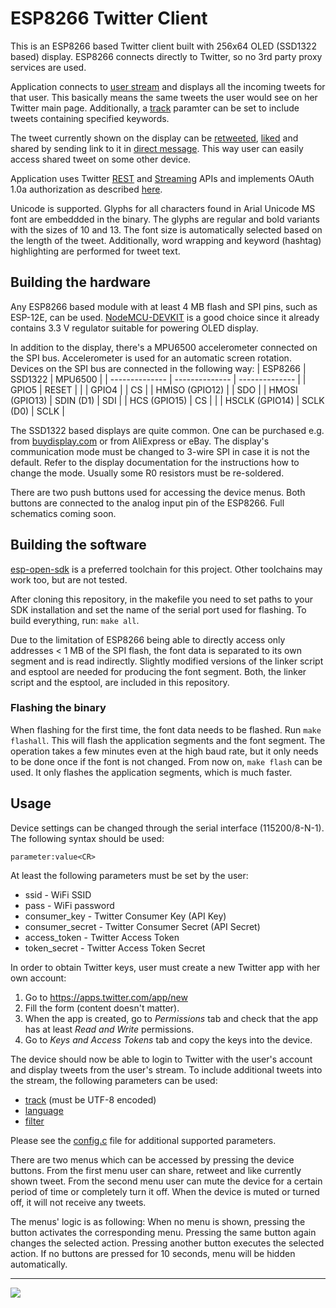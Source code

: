 # ESP8266 Twitter Client
This is an ESP8266 based Twitter client built with 256x64 OLED (SSD1322 based) display. ESP8266 connects directly to Twitter, so no 3rd party proxy services are used.

Application connects to [user stream](https://dev.twitter.com/streaming/userstreams) and displays all the incoming tweets for that user. This basically means the same tweets the user would see on her Twitter main page. Additionally, a [track](https://dev.twitter.com/streaming/overview/request-parameters#track) paramter can be set to include tweets containing specified keywords.

The tweet currently shown on the display can be [retweeted](https://dev.twitter.com/rest/reference/post/statuses/retweet/id), [liked](https://dev.twitter.com/rest/reference/post/favorites/create) and shared by sending link to it in [direct message](https://dev.twitter.com/rest/reference/post/direct_messages/new). This way user can easily access shared tweet on some other device.

Application uses Twitter [REST](https://dev.twitter.com/rest/public) and [Streaming](https://dev.twitter.com/streaming/overview) APIs and implements OAuth 1.0a authorization as described [here](https://dev.twitter.com/oauth/overview/authorizing-requests).

Unicode is supported. Glyphs for all characters found in Arial Unicode MS font are embeddded in the binary. The glyphs are regular and bold variants with the sizes of 10 and 13. The font size is automatically selected based on the length of the tweet. Additionally, word wrapping and keyword (hashtag) highlighting are performed for tweet text.

## Building the hardware
Any ESP8266 based module with at least 4 MB flash and SPI pins, such as ESP-12E, can be used. [NodeMCU-DEVKIT](https://github.com/nodemcu/nodemcu-devkit-v1.0) is a good choice since it already contains 3.3 V regulator suitable for powering OLED display.

In addition to the display, there's a MPU6500 accelerometer connected on the SPI bus. Accelerometer is used for an automatic screen rotation. Devices on the SPI bus are connected in the following way:
| ESP8266        | SSD1322        | MPU6500        |
| -------------- | -------------- | -------------- |
| GPIO5          | RESET          |                |
| GPIO4          |                | CS             |
| HMISO (GPIO12) |                | SDO            |
| HMOSI (GPIO13) | SDIN (D1)      | SDI            |
| HCS (GPIO15)   | CS             |                |
| HSCLK (GPIO14) | SCLK (D0)      | SCLK           |

The SSD1322 based displays are quite common. One can be purchased e.g. from [buydisplay.com](http://www.buydisplay.com/default/oled-3-2-inch-displays-module-companies-with-driver-circuit-blue-on-black) or from AliExpress or eBay. The display's communication mode must be changed to 3-wire SPI in case it is not the default. Refer to the display documentation for the instructions how to change the mode. Usually some R0 resistors must be re-soldered.

There are two push buttons used for accessing the device menus. Both buttons are connected to the analog input pin of the ESP8266. Full schematics coming soon.

## Building the software
[esp-open-sdk](https://github.com/pfalcon/esp-open-sdk) is a preferred toolchain for this project. Other toolchains may work too, but are not tested.

After cloning this repository, in the makefile you need to set paths to your SDK installation and set the name of the serial port used for flashing. To build everything, run: `make all`.

Due to the limitation of ESP8266 being able to directly access only addresses < 1 MB of the SPI flash, the font data is separated to its own segment and is read indirectly. Slightly modified versions of the linker script and esptool are needed for producing the font segment. Both, the linker script and the esptool, are included in this repository.

### Flashing the binary
When flashing for the first time, the font data needs to be flashed. Run `make flashall`. This will flash the application segments and the font segment. The operation takes a few minutes even at the high baud rate, but it only needs to be done once if the font is not changed. From now on, `make flash` can be used. It only flashes the application segments, which is much faster.

## Usage
Device settings can be changed through the serial interface (115200/8-N-1). The following syntax should be used:
```
parameter:value<CR>
```
At least the following parameters must be set by the user:
 - ssid - WiFi SSID
 - pass - WiFi password
 - consumer_key - Twitter Consumer Key (API Key)
 - consumer_secret - Twitter Consumer Secret (API Secret)
 - access_token - Twitter Access Token
 - token_secret - Twitter Access Token Secret

In order to obtain Twitter keys, user must create a new Twitter app with her own account:
 1. Go to https://apps.twitter.com/app/new
 2. Fill the form (content doesn't matter).
 3. When the app is created, go to *Permissions* tab and check that the app has at least *Read and Write* permissions.
 4. Go to *Keys and Access Tokens* tab and copy the keys into the device.

The device should now be able to login to Twitter with the user's account and display tweets from the user's stream. To include additional tweets into the stream, the following parameters can be used:
 - [track](https://dev.twitter.com/streaming/overview/request-parameters#track) (must be UTF-8 encoded)
 - [language](https://dev.twitter.com/streaming/overview/request-parameters#language)
 - [filter](https://dev.twitter.com/streaming/overview/request-parameters#filter_level)

Please see the [config.c](app/src/config.c) file for additional supported parameters.

There are two menus which can be accessed by pressing the device buttons. From the first menu user can share, retweet and like currently shown tweet. From the second menu user can mute the device for a certain period of time or completely turn it off. When the device is muted or turned off, it will not receive any tweets.

The menus' logic is as following: When no menu is shown, pressing the button activates the corresponding menu. Pressing the same button again changes the selected action. Pressing another button executes the selected action. If no buttons are pressed for 10 seconds, menu will be hidden automatically.

***
[![](http://img.youtube.com/vi/iQ0JZXOWUDg/sddefault.jpg)](http://www.youtube.com/watch?v=iQ0JZXOWUDg)
